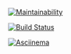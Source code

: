 [![Maintainability](https://api.codeclimate.com/v1/badges/e4d9699fa7e57a9dde4c/maintainability)](https://codeclimate.com/github/vitaclear/backend-project-lvl3/maintainability)

[![Build Status](https://travis-ci.org/vitaclear/backend-project-lvl3.svg?branch=master)](https://travis-ci.org/vitaclear/backend-project-lvl3)

[![Asciinema](https://asciinema.org/a/e8VquKBQaArlbpeVBeVKrV9zU)](https://asciinema.org/a/e8VquKBQaArlbpeVBeVKrV9zU)